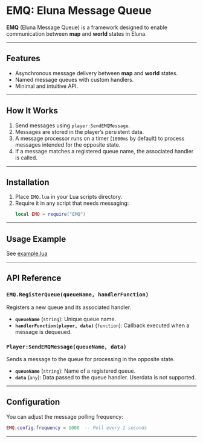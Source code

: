 # EMQ: Eluna Message Queue

**EMQ** (Eluna Message Queue) is a framework designed to enable communication between **map** and **world** states in Eluna.

---

## Features

- Asynchronous message delivery between **map** and **world** states.
- Named message queues with custom handlers.
- Minimal and intuitive API.

---

## How It Works

1. Send messages using `player:SendEMQMessage`.
2. Messages are stored in the player’s persistent data.
3. A message processor runs on a timer (`1000ms` by default) to process messages intended for the opposite state.
4. If a message matches a registered queue name, the associated handler is called.

---

## Installation

1. Place `EMQ.lua` in your Lua scripts directory.
2. Require it in any script that needs messaging:
   ```lua
   local EMQ = require("EMQ")
   ```
---

## Usage Example

See [example.lua](example.lua)

---

## API Reference

### `EMQ.RegisterQueue(queueName, handlerFunction)`

Registers a new queue and its associated handler.

- **`queueName`** (`string`): Unique queue name.
- **`handlerFunction(player, data)`** (`function`): Callback executed when a message is dequeued.

### `Player:SendEMQMessage(queueName, data)`

Sends a message to the queue for processing in the opposite state.

- **`queueName`** (`string`): Name of a registered queue.
- **`data`** (`any`): Data passed to the queue handler. Userdata is not supported.

---

## Configuration

You can adjust the message polling frequency:

```lua
EMQ.config.frequency = 1000  -- Poll every 1 seconds
```

---
